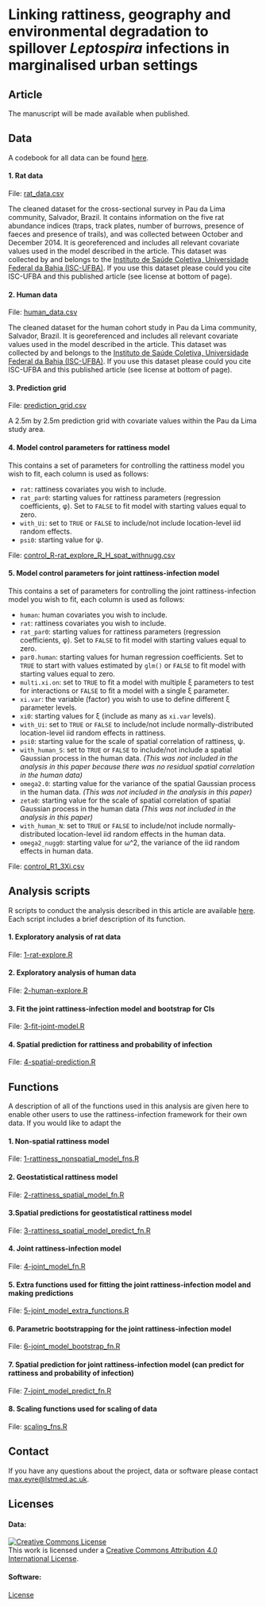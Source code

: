 # Linking rattiness, geography and environmental degradation to spillover *Leptospira* infections in marginalised urban settings

## Article
The manuscript will be made available when published.

## Data
A codebook for all data can be found [here](https://github.com/maxeyre/rattiness-infection-framework/blob/main/Data/codebook.md).
#### 1. Rat data
File: [rat_data.csv](https://github.com/maxeyre/rattiness-infection-framework/blob/main/Data/rat_data.csv) 

The cleaned dataset for the cross-sectional survey in Pau da Lima community, Salvador, Brazil. It contains information on the five rat abundance indices (traps, track plates, number of burrows, presence of faeces and presence of trails), and was collected between October and December 2014. It is georeferenced and includes all relevant covariate values used in the model described in the article. This dataset was collected by and belongs to the [Instituto de Saúde Coletiva, Universidade Federal da Bahia (ISC-UFBA)](http://www.isc.ufba.br/). If you use this dataset please could you cite ISC-UFBA and this published article (see license at bottom of page).

#### 2. Human data
File: [human_data.csv](https://github.com/maxeyre/rattiness-infection-framework/blob/main/Data/human_data.csv) 

The cleaned dataset for the human cohort study in Pau da Lima community, Salvador, Brazil. It is georeferenced and includes all relevant covariate values used in the model described in the article. This dataset was collected by and belongs to the [Instituto de Saúde Coletiva, Universidade Federal da Bahia (ISC-UFBA)](http://www.isc.ufba.br/). If you use this dataset please could you cite ISC-UFBA and this published article (see license at bottom of page).

#### 3. Prediction grid
File: [prediction_grid.csv](https://github.com/maxeyre/rattiness-infection-framework/blob/main/Data/prediction_grid.csv)

A 2.5m by 2.5m prediction grid with covariate values within the Pau da Lima study area.

#### 4. Model control parameters for rattiness model
This contains a set of parameters for controlling the rattiness model you wish to fit, each column is used as follows:
- `rat`: rattiness covariates you wish to include.
- `rat_par0`: starting values for rattiness parameters (regression coefficients, φ). Set to `FALSE` to fit model with starting values equal to zero.
- `with_Ui`: set to `TRUE` or `FALSE` to include/not include location-level iid random effects.
- `psi0`: starting value for ψ.

File: [control_R-rat_explore_R_H_spat_withnugg.csv](https://github.com/maxeyre/rattiness-infection-framework/blob/main/Data/control_R-rat_explore_R_H_spat_withnugg.csv)

#### 5. Model control parameters for joint rattiness-infection model
This contains a set of parameters for controlling the joint rattiness-infection model you wish to fit, each column is used as follows:
- `human`: human covariates you wish to include.
- `rat`: rattiness covariates you wish to include.
- `rat_par0`: starting values for rattiness parameters (regression coefficients, φ). Set to `FALSE` to fit model with starting values equal to zero.
- `par0.human`: starting values for human regression coefficients. Set to `TRUE` to start with values estimated by `glm()` or `FALSE` to fit model with starting values equal to zero.
- `multi.xi.on`: set to `TRUE` to fit a model with multiple ξ parameters to test for interactions or `FALSE` to fit a model with a single ξ parameter.
- `xi.var`: the variable (factor) you wish to use to define different ξ parameter levels.
- `xi0`: starting values for ξ (include as many as `xi.var` levels).
- `with_Ui`: set to `TRUE` or `FALSE` to include/not include normally-distributed location-level iid random effects in rattiness.
- `psi0`: starting value for the scale of spatial correlation of rattiness, ψ.
- `with_human_S`: set to `TRUE` or `FALSE` to include/not include a spatial Gaussian process in the human data. *(This was not included in the analysis in this paper because there was no residual spatial correlation in the human data)*
- `omega2.0`: starting value for the variance of the spatial Gaussian process in the human data. *(This was not included in the analysis in this paper)*
- `zeta0`: starting value for the scale of spatial correlation of spatial Gaussian process in the human data *(This was not included in the analysis in this paper)*
- `with_human_N`: set to `TRUE` or `FALSE` to include/not include normally-distributed location-level iid random effects in the human data.
- `omega2_nugg0`: starting value for ω^2, the variance of the iid random effects in human data.

File: [control_R1_3Xi.csv](https://github.com/maxeyre/rattiness-infection-framework/blob/main/Data/control_R1_3Xi.csv)

## Analysis scripts
R scripts to conduct the analysis described in this article are available [here](https://github.com/maxeyre/rattiness-infection-framework/tree/main/Scripts). Each script includes a brief description of its function.

#### 1. Exploratory analysis of rat data
File: [1-rat-explore.R](https://github.com/maxeyre/rattiness-infection-framework/blob/main/Functions/1-rattiness_nonspatial_model_fns.R)

#### 2. Exploratory analysis of human data
File: [2-human-explore.R](https://github.com/maxeyre/rattiness-infection-framework/blob/main/Scripts/2-human-explore.R)

#### 3. Fit the joint rattiness-infection model and bootstrap for CIs
File: [3-fit-joint-model.R](https://github.com/maxeyre/rattiness-infection-framework/blob/main/Scripts/3-fit-joint-model.R)

#### 4. Spatial prediction for rattiness and probability of infection
File: [4-spatial-prediction.R](https://github.com/maxeyre/rattiness-infection-framework/blob/main/Scripts/4-spatial-prediction.R)

## Functions
A description of all of the functions used in this analysis are given here to enable other users to use the rattiness-infection framework for their own data. If you would like to adapt the 

#### 1. Non-spatial rattiness model
File: [1-rattiness_nonspatial_model_fns.R](https://github.com/maxeyre/rattiness-infection-framework/blob/main/Functions/ECO_nonspatial_model_fns.R)

#### 2. Geostatistical rattiness model
File: [2-rattiness_spatial_model_fn.R](https://github.com/maxeyre/rattiness-infection-framework/blob/main/Functions/2-rattiness_spatial_model_fn.R)

#### 3.Spatial predictions for geostatistical rattiness model
File: [3-rattiness_spatial_model_predict_fn.R](https://github.com/maxeyre/rattiness-infection-framework/blob/main/Functions/3-rattiness_spatial_model_predict_fn.R)

#### 4. Joint rattiness-infection model
File: [4-joint_model_fn.R](https://github.com/maxeyre/rattiness-infection-framework/blob/main/Functions/4-joint_model_fn.R)

#### 5. Extra functions used for fitting the joint rattiness-infection model and making predictions
File: [5-joint_model_extra_functions.R](https://github.com/maxeyre/rattiness-infection-framework/blob/main/Functions/5-joint_model_extra_functions.R)

#### 6. Parametric bootstrapping for the joint rattiness-infection model
File: [6-joint_model_bootstrap_fn.R](https://github.com/maxeyre/rattiness-infection-framework/blob/main/Functions/6-joint_model_bootstrap_fn.R)

#### 7. Spatial prediction for joint rattiness-infection model (can predict for rattiness and probability of infection)
File: [7-joint_model_predict_fn.R](https://github.com/maxeyre/rattiness-infection-framework/blob/main/Functions/7-joint_model_predict_fn.R)

#### 8. Scaling functions used for scaling of data
File: [scaling_fns.R](https://github.com/maxeyre/rattiness-infection-framework/blob/main/Functions/scaling_fns.R)

## Contact
If you have any questions about the project, data or software please contact max.eyre@lstmed.ac.uk.

## Licenses
#### Data:
<a rel="license" href="http://creativecommons.org/licenses/by/4.0/"><img alt="Creative Commons License" style="border-width:0" src="https://i.creativecommons.org/l/by/4.0/88x31.png" /></a><br />This work is licensed under a <a rel="license" href="http://creativecommons.org/licenses/by/4.0/">Creative Commons Attribution 4.0 International License</a>.

#### Software: 
[License](https://github.com/maxeyre/rattiness-infection-framework/blob/main/LICENSE)
